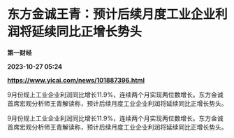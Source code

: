 # 东方金诚王青：预计后续月度工业企业利润将延续同比正增长势头
**第一财经**

**2023-10-27 05:24**

**https://www.yicai.com/news/101887396.html**

9月份规上工业企业利润同比增长11.9%，连续两个月实现两位数增长。东方金诚首席宏观分析师王青解读称，预计后续月度工业企业利润将延续同比正增长势头。

9月份规上工业企业利润同比增长11.9%，连续两个月实现两位数增长。东方金诚首席宏观分析师王青解读称，预计后续月度工业企业利润将延续同比正增长势头。